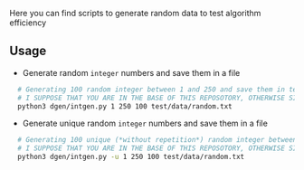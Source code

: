 Here you can find scripts to generate random data to test algorithm efficiency

## Usage
* Generate random `integer` numbers and save them in a file
```bash
  # Generating 100 random integer between 1 and 250 and save them in test/data/random.txt
  # I SUPPOSE THAT YOU ARE IN THE BASE OF THIS REPOSOTORY, OTHERWISE SIMPLY CHANGE THE PATHS.
  python3 dgen/intgen.py 1 250 100 test/data/random.txt
```

* Generate unique random `integer` numbers and save them in a file
```bash
  # Generating 100 unique (*without repetition*) random integer between 1 and 250 and save them in test/data/random.txt
  # I SUPPOSE THAT YOU ARE IN THE BASE OF THIS REPOSOTORY, OTHERWISE SIMPLY CHANGE THE PATHS.
  python3 dgen/intgen.py -u 1 250 100 test/data/random.txt
```
